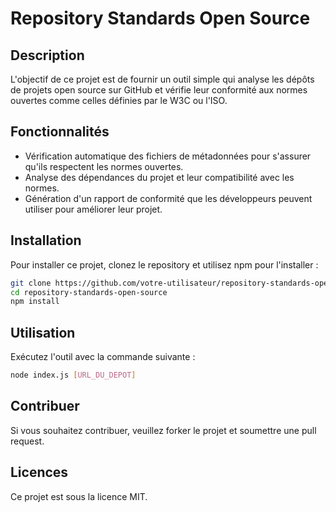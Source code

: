 # Repository Standards Open Source

## Description
L'objectif de ce projet est de fournir un outil simple qui analyse les dépôts de projets open source sur GitHub et vérifie leur conformité aux normes ouvertes comme celles définies par le W3C ou l'ISO.

## Fonctionnalités
- Vérification automatique des fichiers de métadonnées pour s'assurer qu'ils respectent les normes ouvertes.
- Analyse des dépendances du projet et leur compatibilité avec les normes.
- Génération d'un rapport de conformité que les développeurs peuvent utiliser pour améliorer leur projet.

## Installation
Pour installer ce projet, clonez le repository et utilisez npm pour l'installer :
```bash
git clone https://github.com/votre-utilisateur/repository-standards-open-source.git
cd repository-standards-open-source
npm install
```

## Utilisation
Exécutez l'outil avec la commande suivante :
```bash
node index.js [URL_DU_DEPOT]
```

## Contribuer
Si vous souhaitez contribuer, veuillez forker le projet et soumettre une pull request.

## Licences
Ce projet est sous la licence MIT.